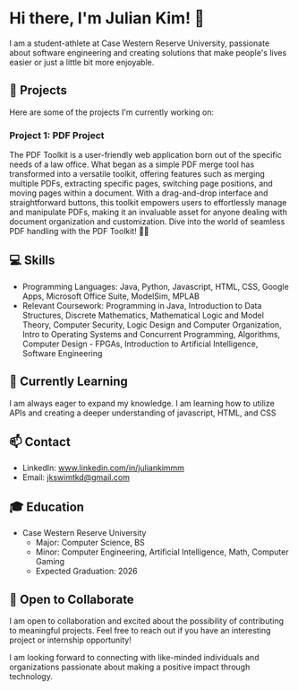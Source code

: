 # Hi there, I'm Julian Kim! 👋

I am a student-athlete at Case Western Reserve University, passionate about software engineering and creating solutions that make people's lives easier or just a little bit more enjoyable.

## 🚀 Projects

Here are some of the projects I'm currently working on:

### Project 1: PDF Project 

The PDF Toolkit is a user-friendly web application born out of the specific needs of a law office. What began as a simple PDF merge tool has transformed into a versatile toolkit, offering features such as merging multiple PDFs, extracting specific pages, switching page positions, and moving pages within a document. With a drag-and-drop interface and straightforward buttons, this toolkit empowers users to effortlessly manage and manipulate PDFs, making it an invaluable asset for anyone dealing with document organization and customization. Dive into the world of seamless PDF handling with the PDF Toolkit! 📄✨

## 💻 Skills

- Programming Languages: Java, Python, Javascript, HTML, CSS, Google Apps, Microsoft Office Suite, ModelSim, MPLAB
- Relevant Coursework: Programming in Java, Introduction to Data Structures, Discrete Mathematics, Mathematical Logic and Model Theory, Computer Security, Logic Design and Computer Organization, Intro to Operating Systems and Concurrent Programming, Algorithms, Computer Design - FPGAs, Introduction to Artificial Intelligence, Software Engineering

## 🌱 Currently Learning

I am always eager to expand my knowledge. I am learning how to utilize APIs and creating a deeper understanding of javascript, HTML, and CSS

## 📫 Contact

- LinkedIn: www.linkedin.com/in/juliankimmm
- Email: jkswimtkd@gmail.com

## 🎓 Education

- Case Western Reserve University
  - Major: Computer Science, BS
  - Minor: Computer Engineering, Artificial Intelligence, Math, Computer Gaming
  - Expected Graduation: 2026


## 🤝 Open to Collaborate

I am open to collaboration and excited about the possibility of contributing to meaningful projects. Feel free to reach out if you have an interesting project or internship opportunity!

I am looking forward to connecting with like-minded individuals and organizations passionate about making a positive impact through technology.
